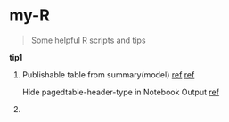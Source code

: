 # my-R
> Some helpful R scripts and tips

**tip1**

1. Publishable table from summary(model) [ref](https://cran.r-project.org/web/packages/pixiedust/vignettes/pixiedust.html) [ref](https://github.com/nutterb/pixiedust/issues/34)

   Hide pagedtable-header-type in Notebook Output [ref](https://stackoverflow.com/questions/46163466/data-frame-printing-in-r-markdown-how-to-hide-column-type)

2. 

